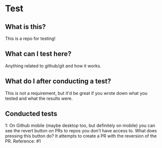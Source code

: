 # Test

## What is this?
This is a repo for testing!

## What can I test here?
Anything related to github/git and how it works. 

## What do I after conducting a test?
This is not a requirement, but it'd be great if you wrote down what you tested and what the results were. 

## Conducted tests
1: On Github mobile (maybe desktop too, but definitely on mobile) you can see the revert button on PRs to repos you don't have access to. What does pressing this button do? It attempts to create a PR with the reversion of the PR. Reference: #1

